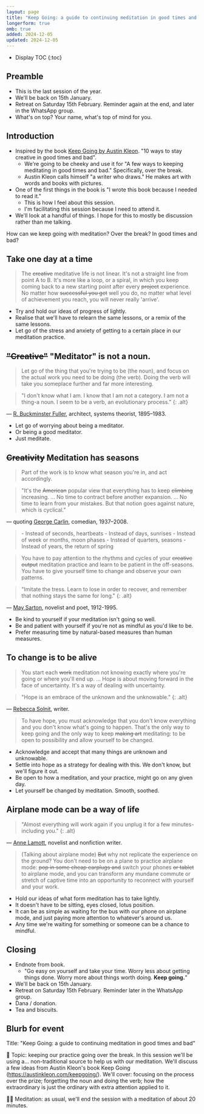 ```yaml
---
layout: page
title: "Keep Going: a guide to continuing meditation in good times and bad (OMB session)"
longerform: true
omb: true
added: 2024-12-05
updated: 2024-12-05
---
```


* Display TOC
{:toc}

## Preamble

- This is the last session of the year.
- We'll be back on 15th January.
- Retreat on Saturday 15th February. Reminder again at the end, and later in the WhatsApp group.
- What's on top? Your name, what's top of mind for you.

## Introduction

- Inspired by the book [Keep Going by Austin Kleon](https://austinkleon.com/keepgoing/). "10 ways to stay creative in good times and bad".
    - We're going to be cheeky and use it for "A few ways to keeping meditating in good times and bad." Specifically, over the break.
    - Austin Kleon calls himself "a writer who draws." He makes art with words and books with pictures.
- One of the first things in the book is "I wrote this book because I needed to read it."
    - This is how I feel about this session.
    - I'm facilitating this session because I need to attend it.
- We'll look at a handful of things. I hope for this to mostly be discussion rather than me talking.

How can we keep going with meditation? Over the break? In good times and bad?

## Take one day at a time

> The <del>creative</del> meditative life is not linear. It's not a straight line from point A to B. It's more like a loop, or a spiral, in which you keep coming back to a new starting point after every <del>project</del> experience. No matter how <del>successful you get</del> well you do, no matter what level of achievement you reach, you will never really 'arrive'.

- Try and hold our ideas of progress of lightly.
- Realise that we'll have to relearn the same lessons, or a remix of the same lessons.
- Let go of the stress and anxiety of getting to a certain place in our meditation practice. 

## <del>"Creative"</del> "Meditator" is not a noun.

> Let go of the thing that you're trying to be (the noun), and focus on the actual work you need to be doing (the verb). Doing the verb will take you someplace further and far more interesting.

> "I don't know what I am. I know that I am not a category. I am not a thing-a noun. I seem to be a verb, an evolutionary process."
{: .alt}
<p class="quote-source">&mdash; <a href="https://www.bfi.org/">R. Buckminster Fuller</a>, architect, systems theorist, 1895–1983.</p>

- Let go of worrying about being a meditator.
- Or being a good meditator.
- Just meditate.

## <del>Creativity</del> Meditation has seasons

> Part of the work is to know what season you're in, and act accordingly.

> "It's the <del>American</del> popular view that everything has to keep <del>climbing</del> increasing. ... No time to contract before another expansion. ... No time to learn from your mistakes. But that notion goes against nature, which is cyclical."
<p class="quote-source">&mdash; quoting <a href="https://en.wikipedia.org/wiki/George_Carlin">George Carlin</a>, comedian, 1937–2008.</p>

<blockquote class="alt" markdown="1">
- Instead of seconds, heartbeats
- Instead of days, sunrises
- Instead of week or months, moon phases
- Instead of quarters, seasons
- Instead of years, the return of spring
</blockquote>

> You have to pay attention to the rhythms and cycles of your <del>creative output</del> meditation practice and learn to be patient in the off-seasons. You have to give yourself time to change and observe your own patterns.

> "Imitate the tress. Learn to lose in order to recover, and remember that nothing stays the same for long."
{: .alt}
<p class="quote-source">&mdash; <a href="https://www.poetryfoundation.org/poets/may-sarton">May Sarton</a>, novelist and poet, 1912-1995.</p>

- Be kind to yourself if your meditation isn't going so well.
- Be and patient with yourself if you're not as mindful as you'd like to be.
- Prefer measuring time by natural-based measures than human measures.

## To change is to be alive

> You start each <del>work</del> meditation not knowing exactly where you're going or where you'll end up. ... Hope is about moving forward in the face of uncertainty. It's a way of dealing with uncertainty.

> "Hope is an embrace of the unknown and the unknowable."
{: .alt}
<p class="quote-source">&mdash; <a href="http://rebeccasolnit.net/">Rebecca Solnit</a>, writer.</p>

> To have hope, you must acknowledge that you don't know everything and you don't know what's going to happen. That's the only way to keep going and the only way to keep <del>making art</del> meditating: to be open to possibility and allow yourself to be changed.

- Acknowledge and accept that many things are unknown and unknowable.
- Settle into hope as a strategy for dealing with this. We don't know, but we'll figure it out.
- Be open to how a meditation, and your practice, might go on any given day.
- Let yourself be changed by meditation. Smooth, soothed.

## Airplane mode can be a way of life

> "Almost everything will work again if you unplug it for a few minutes-including you."
{: .alt}
<p class="quote-source">&mdash; <a href="https://en.wikipedia.org/wiki/Anne_Lamott">Anne Lamott</a>, novelist and nonfiction writer.</p>

> (Talking about airplane mode) <del>But</del> why not replicate the experience on the ground? You don't need to be on a plane to practice airplane mode: <del>pop in some cheap earplugs and</del> switch your phones <del>or tablet</del> to airplane mode, and you can transform any mundane commute or stretch of captive time into an opportunity to reconnect with yourself and your work.

- Hold our ideas of what form meditation has to take lightly.
- It doesn't have to be sitting, eyes closed, lotus position.
- It can be as simple as waiting for the bus with our phone on airplane mode, and just paying more attention to whatever's around us.
- Any time we're waiting for something or someone can be a chance to mindful.

## Closing

- Endnote from book.
    - "Go easy on yourself and take your time. Worry less about getting things done. Worry more about things worth doing. **Keep going.**"
- We'll be back on 15th January.
- Retreat on Saturday 15th February. Reminder later in the WhatsApp group.
- Dana / donation.
- Tea and biscuits.

## Blurb for event

Title: "Keep Going: a guide to continuing meditation in good times and bad"

📘 Topic: keeping our practice going over the break. In this session we'll be using a... non-traditional source to help us with our meditation. We'll discuss a few ideas from Austin Kleon's book Keep Going (https://austinkleon.com/keepgoing/). We'll cover: focusing on the process over the prize; forgetting the noun and doing the verb; how the extraordinary is just the ordinary with extra attention applied to it.

🧘‍♀️ Meditation: as usual, we'll end the session with a meditation of about 20 minutes.